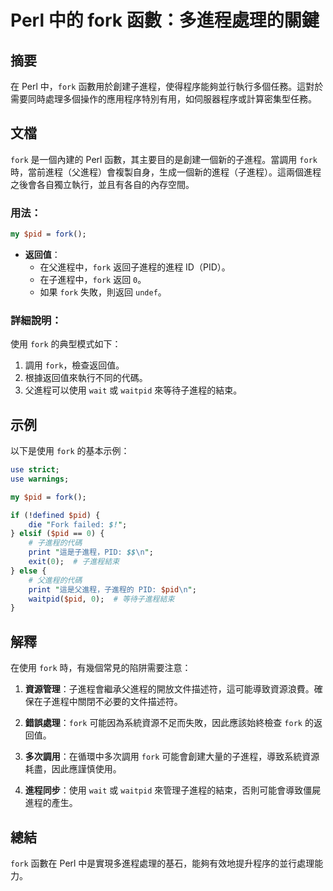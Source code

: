 <!--
Meta Description: # Perl 中的 fork 函數：多進程處理的關鍵 ## 摘要 在 Perl 中，`fork` 函數用於創建子進程，使得程序能夠並行執行多個任務。這對於需要同時處理多個操作的應用程序特別有用，如伺服器程序或計算密集型任務。 ## 文檔 `fork` 是一個內建的 Perl 函數，其主要目的是創建一...
Meta Keywords: fork, pid, perl, waitpid, wait
-->

# Perl 中的 fork 函數：多進程處理的關鍵

## 摘要
在 Perl 中，`fork` 函數用於創建子進程，使得程序能夠並行執行多個任務。這對於需要同時處理多個操作的應用程序特別有用，如伺服器程序或計算密集型任務。

## 文檔
`fork` 是一個內建的 Perl 函數，其主要目的是創建一個新的子進程。當調用 `fork` 時，當前進程（父進程）會複製自身，生成一個新的進程（子進程）。這兩個進程之後會各自獨立執行，並且有各自的內存空間。

### 用法：
```perl
my $pid = fork();
```

- **返回值**：
  - 在父進程中，`fork` 返回子進程的進程 ID（PID）。
  - 在子進程中，`fork` 返回 `0`。
  - 如果 `fork` 失敗，則返回 `undef`。

### 詳細說明：
使用 `fork` 的典型模式如下：
1. 調用 `fork`，檢查返回值。
2. 根據返回值來執行不同的代碼。
3. 父進程可以使用 `wait` 或 `waitpid` 來等待子進程的結束。

## 示例
以下是使用 `fork` 的基本示例：

```perl
use strict;
use warnings;

my $pid = fork();

if (!defined $pid) {
    die "Fork failed: $!";
} elsif ($pid == 0) {
    # 子進程的代碼
    print "這是子進程，PID: $$\n";
    exit(0);  # 子進程結束
} else {
    # 父進程的代碼
    print "這是父進程，子進程的 PID: $pid\n";
    waitpid($pid, 0);  # 等待子進程結束
}
```

## 解釋
在使用 `fork` 時，有幾個常見的陷阱需要注意：

1. **資源管理**：子進程會繼承父進程的開放文件描述符，這可能導致資源浪費。確保在子進程中關閉不必要的文件描述符。

2. **錯誤處理**：`fork` 可能因為系統資源不足而失敗，因此應該始終檢查 `fork` 的返回值。

3. **多次調用**：在循環中多次調用 `fork` 可能會創建大量的子進程，導致系統資源耗盡，因此應謹慎使用。

4. **進程同步**：使用 `wait` 或 `waitpid` 來管理子進程的結束，否則可能會導致僵屍進程的產生。

## 總結
`fork` 函數在 Perl 中是實現多進程處理的基石，能夠有效地提升程序的並行處理能力。